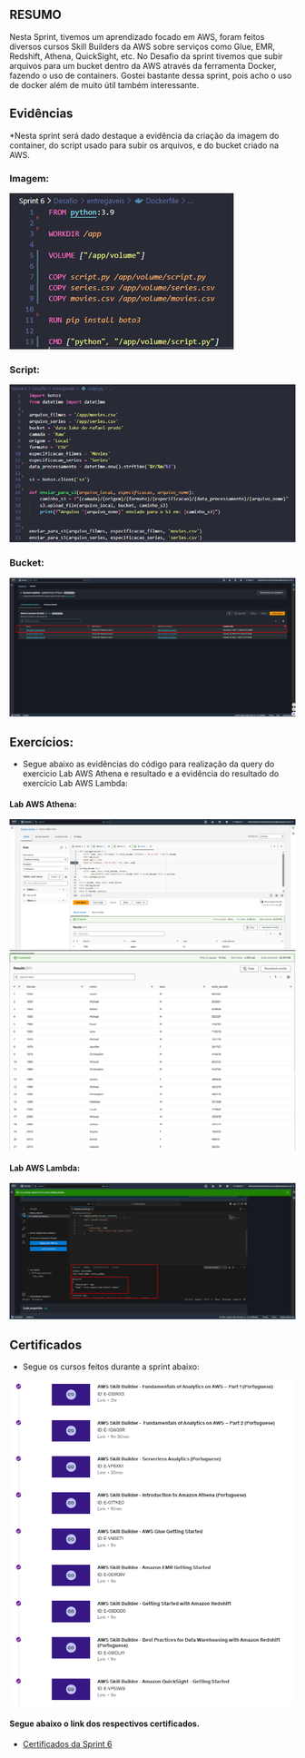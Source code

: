 ## RESUMO

Nesta Sprint, tivemos um aprendizado focado em AWS, foram feitos diversos cursos Skill Builders da AWS sobre serviços como Glue, EMR, Redshift, Athena, QuickSight, etc. No Desafio da sprint tivemos que subir arquivos para um bucket dentro da AWS através da ferramenta Docker, fazendo o uso de containers. Gostei bastante dessa sprint, pois acho o uso de docker além de muito útil também interessante.

## Evidências

*Nesta sprint será dado destaque a evidência da criação da imagem do container, do script usado para subir os arquivos, e do bucket criado na AWS.

### Imagem:

![Codigo_criacao_imagem](./../evidencias/01_CODIGO_CRIAR_IMAGEM.png)

### Script:

![script_upload_imagem](./../evidencias/03_SCRIPT_UPLOAD_CSV.png)

### Bucket:
![criacao_bucket](./../evidencias/06_criacao_bucket.png)


## Exercícios:

- Segue abaixo as evidências do código para realização da query do exercicio Lab AWS Athena e resultado e a evidência do resultado do exercício Lab AWS Lambda:



#### Lab AWS Athena:

![query_athena_01](./../evidencias/Exercicios/Athena/07_query02.png)
![query_athena_02](./../evidencias/Exercicios/Athena/07_query02_resultado_1.png)
![query_athena_03](./../evidencias/Exercicios/Athena/07_query02_resultado_2.png)

#### Lab AWS Lambda:

![03_codigo_upload_csvs](./../evidencias/Exercicios/Lambda/05_resultado_final.png)

## Certificados

- Segue os cursos feitos durante a sprint abaixo:

![03_codigo_upload_csvs](./../certificados/Cursos_AWS.png)

#### Segue abaixo o link dos respectivos certificados.

- [Certificados da Sprint 6](https://github.com/rafaprado013/Programa_de_Bolsas_Compass_Rafael_Prado/tree/main/Sprint%206/certificados)


